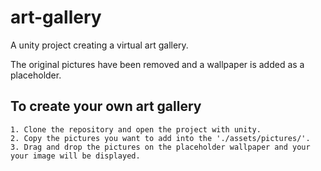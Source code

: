 # art-gallery
A unity project creating a virtual art gallery.

The original pictures have been removed and a wallpaper is added as a placeholder. 
<br/>
## To create your own art gallery
    1. Clone the repository and open the project with unity.
    2. Copy the pictures you want to add into the './assets/pictures/'.
    3. Drag and drop the pictures on the placeholder wallpaper and your your image will be displayed.
